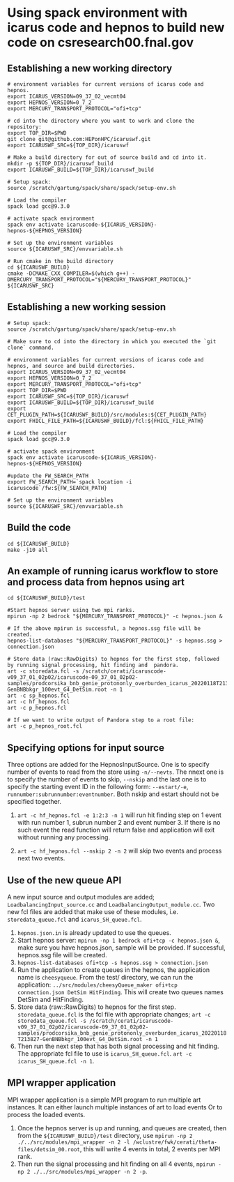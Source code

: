 # Using spack environment with icarus code and hepnos to build new code on csresearch00.fnal.gov

## Establishing a new working directory 
```
# environment variables for current versions of icarus code and hepnos.
export ICARUS_VERSION=09_37_02_vecmt04
export HEPNOS_VERSION=0_7_2
export MERCURY_TRANSPORT_PROTOCOL="ofi+tcp"

# cd into the directory where you want to work and clone the repository:
export TOP_DIR=$PWD
git clone git@github.com:HEPonHPC/icaruswf.git
export ICARUSWF_SRC=${TOP_DIR}/icaruswf

# Make a build directory for out of source build and cd into it.
mkdir -p ${TOP_DIR}/icaruswf_build
export ICARUSWF_BUILD=${TOP_DIR}/icaruswf_build

# Setup spack:
source /scratch/gartung/spack/share/spack/setup-env.sh

# Load the compiler
spack load gcc@9.3.0

# activate spack environment
spack env activate icaruscode-${ICARUS_VERSION}-hepnos-${HEPNOS_VERSION}

# Set up the environment variables
source ${ICARUSWF_SRC}/envvariable.sh

# Run cmake in the build directory
cd ${ICARUSWF_BUILD}
cmake -DCMAKE_CXX_COMPILER=$(which g++) -DMERCURY_TRANSPORT_PROTOCOL="${MERCURY_TRANSPORT_PROTOCOL}" ${ICARUSWF_SRC} 
```

## Establishing a new working session

```
# Setup spack:
source /scratch/gartung/spack/share/spack/setup-env.sh

# Make sure to cd into the directory in which you executed the `git clone` command. 

# environment variables for current versions of icarus code and hepnos, and source and build directories.
export ICARUS_VERSION=09_37_02_vecmt04
export HEPNOS_VERSION=0_7_2
export MERCURY_TRANSPORT_PROTOCOL="ofi+tcp"
export TOP_DIR=$PWD
export ICARUSWF_SRC=${TOP_DIR}/icaruswf
export ICARUSWF_BUILD=${TOP_DIR}/icaruswf_build
export CET_PLUGIN_PATH=${ICARUSWF_BUILD}/src/modules:${CET_PLUGIN_PATH}
export FHICL_FILE_PATH=${ICARUSWF_BUILD}/fcl:${FHICL_FILE_PATH}

# Load the compiler
spack load gcc@9.3.0

# activate spack environment
spack env activate icaruscode-${ICARUS_VERSION}-hepnos-${HEPNOS_VERSION}

#update the FW_SEARCH_PATH
export FW_SEARCH_PATH=`spack location -i icaruscode`/fw:${FW_SEARCH_PATH}

# Set up the environment variables
source ${ICARUSWF_SRC}/envvariable.sh
```

## Build the code
```
cd ${ICARUSWF_BUILD}
make -j10 all
```

## An example of running icarus workflow to store and process data from hepnos using art
```
cd ${ICARUSWF_BUILD}/test

#Start hepnos server using two mpi ranks.
mpirun -np 2 bedrock "${MERCURY_TRANSPORT_PROTOCOL}" -c hepnos.json &

# If the above mpirun is successful, a hepnos.ssg file will be created. 
hepnos-list-databases "${MERCURY_TRANSPORT_PROTOCOL}" -s hepnos.ssg > connection.json 

# Store data (raw::RawDigits) to hepnos for the first step, followed by running signal processing, hit finding and  pandora. 
art -c storedata.fcl -s /scratch/cerati/icaruscode-v09_37_01_02p02/icaruscode-09_37_01_02p02-samples/prodcorsika_bnb_genie_protononly_overburden_icarus_20220118T213827-GenBNBbkgr_100evt_G4_DetSim.root -n 1
art -c sp_hepnos.fcl
art -c hf_hepnos.fcl
art -c p_hepnos.fcl

# If we want to write output of Pandora step to a root file:
art -c p_hepnos_root.fcl
```

## Specifying options for input source

Three options are added for the HepnosInputSource. One is to specify number of events to read from the store using `-n/--nevts`. The nnext one is to specify the number of events to skip, `--nskip` and the last one is to specify the starting event ID in the following form: `--estart/-e`, `runnumber:subrunnumber:eventnumber`. Both nskip and estart should not be specified together. 

1. `art -c hf_hepnos.fcl -e 1:2:3 -n 1` will run hit finding step on 1 event with run number 1, subrun number 2 and event number 3. If there is no such event the read function will return false and application will exit without running any processing. 

2. `art -c hf_hepnos.fcl --nskip 2 -n 2` will skip two events and process next two events. 

## Use of the new queue API

A new input source and output modules are added; `LoadbalancingInput_source.cc` and `LoadbalancingOutput_module.cc`. Two new fcl files are added that make use of these modules, i.e. `storedata_queue.fcl` and `icarus_SH_queue.fcl`.   
1. `hepnos.json.in` is already updated to use the queues. 
2. Start hepnos server: `mpirun -np 1 bedrock ofi+tcp -c hepnos.json &`, make sure you have hepnos.json, sample will be provided. If successful, hepnos.ssg file will be created. 
3. `hepnos-list-databases ofi+tcp -s hepnos.ssg > connection.json` 
4. Run the application to create queues in the hepnos, the application name is `cheesyqueue`. From the test/ directory, we can run the application: `../src/modules/cheesyQueue_maker ofi+tcp connection.json DetSim HitFinding`. This will create two queues names DetSim and HitFinding. 
5. Store data (raw::RawDigits) to hepnos for the first step. `storedata_queue.fcl` is the fcl file with appropriate changes; `art -c storedata_queue.fcl -s /scratch/cerati/icaruscode-v09_37_01_02p02/icaruscode-09_37_01_02p02-samples/prodcorsika_bnb_genie_protononly_overburden_icarus_20220118T213827-GenBNBbkgr_100evt_G4_DetSim.root -n 1`
6. Then run the next step that has both signal processing and hit finding. The appropriate fcl file to use is `icarus_SH_queue.fcl`. `art -c icarus_SH_queue.fcl -n 1`.  

## MPI wrapper application

MPI wrapper application is a simple MPI program to run multiple art instances. 
It can either launch multiple instances of art to load events Or to process the loaded events. 
1. Once the hepnos server is up and running, and queues are created, then from the `${ICARUSWF_BUILD}/test` directory, use 
`mpirun -np 2 ./../src/modules/mpi_wrapper -n 2 -l /wclustre/fwk/cerati/theta-files/detsim_00.root`, this will write 4 events in total, 2 events per MPI rank. 
2. Then run the  signal processing and hit finding on all 4 events, `mpirun -np 2 ./../src/modules/mpi_wrapper -n 2 -p`. 

